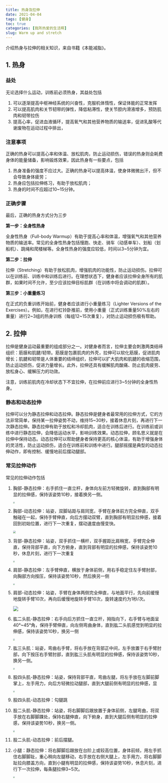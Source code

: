 ```yaml
---
title: 热身及拉伸
date: 2021-04-04
tags: [健身]
toc: true
categories: [我所热爱的生活啊]
slug: Warm up and stretch
---
```


介绍热身与拉伸的相关知识，来自书籍《本能减脂》。

<!--more-->

## 1. 热身

### 益处

无论选择什么运动，训练前必须热身，其益处包括

1. 可以逐渐提高中枢神经系统的兴奋性，克服机体惰性，保证体能的正常发挥
2. 可以提高肌肉和关节韧带的弹性，降低粘滞性，使关节腔内滑液增多，预防肌肉和韧带拉伤
3. 提高心率，促进血液循环，提高氧气和其他营养物质的输送率，促进乳酸等代谢废物在运动过程中排出，

### 注意事项

正确的热身可以提高心率和体温、放松肌肉，防止运动损伤，错误的热身则会耗费身体的能量储备，影响锻炼效果，因此热身有一些要点，包括

1. 热身准备的强度不应过大。正确的热身可以提高体温，使身体微微出汗，但不会导致身体疲劳；
2. 热身应包括拉伸练习，有助于放松肌肉；
3. 热身的时间不应超过10~15分钟。

### 正确步骤

最后，正确的热身方式分为三步

**第一步：全身性热身**

全身性热身（Full-body Warmup）有助于提高心率和体温，增强氧气和其他营养物质的输送率。常见的全身性热身包括慢跑、快走、骑车（动感单车）、划船（划船机）、跳绳和爬楼梯等。全身性热身的强度应较低，时间以3~5分钟为宜。

**第二步：拉伸**

拉伸（Stretching）有助于放松肌肉，增强肌肉的功能性，防止运动损伤。拉伸可以在训练前、训练中和训练后进行。在理想状态下，健身者应该拉伸全身所有的肌群，如果时间不允许，至少应该拉伸目标肌群（在训练中将会调动的肌群）。

**第三步：小重量练习**

在正式的负重训练开始前，健身者应该进行小重量练习（Lighter Versions of the Exercises）。例如，在进行杠铃卧推前，使用小重量（正式训练重量50%左右的重量）进行2~3组的热身训练（每组12~15次重复），对防止运动损伤极有帮助。

## 2. 拉伸

拉伸是健身运动最重要的组成部分之一。对健身者而言，拉伸主要会刺激两类结缔组织：筋膜和肌腱/韧带。筋膜是包裹肌肉的外壳，拉伸可以软化筋膜，促进肌肉增长；肌腱和韧带是人体重要的结缔组织，拉伸可以扩大肌肉和肌腱的收缩范围，防止运动损伤，促进力量增长。此外，拉伸还具有缓解肌肉酸痛、防止肌肉疲劳、放松身心、缓解压力的功效。

注意，训练前肌肉在冷却状态下不宜拉伸，在拉伸前应进行3~5分钟的全身性热身。

### 静态和动态拉伸

拉伸可以分为静态拉伸和动态拉伸。静态拉伸是健身者最常用的拉伸方式，它的方法非常简单，保持某一拉伸姿势不动，维持15~30秒，接着休息片刻，再进行下一次静态拉伸。静态拉伸有助于放松和冷却肌肉，适合在训练后进行。在训练前或训练中进行静态拉伸，会降低运动水平，影响训练效果。动态拉伸，顾名思义就是在拉伸中保持动态。动态拉伸可以帮助健身者保持更高的核心体温，有助于增强身体的灵活性，防止运动损伤，适合在训练前和训练中进行。腿部摇摆是典型的动态拉伸动作，即有控制、缓慢地前后摆动腿部。

### 常见拉伸动作

常见的拉伸动作包括

1. 胸部-静态拉伸：右手抓住一直立杆，身体向左前方轻微旋转，直到胸部有明显的拉伸感，保持该姿势10秒，接着换另一侧。

   <img src="https://res.weread.qq.com/wrepub/epub_908135_34" style="zoom: 33%;" />

2. 胸部-动态拉伸：站姿，双脚站距与肩同宽，手臂在身体前方完全伸直，双手触碰在一起，保持手臂伸直，向后方摆动双臂，直到胸部有明显拉伸感，接着回到初始位置，进行下一次重复，摆动速度由慢变快。

   <img src="https://res.weread.qq.com/wrepub/epub_908135_35" style="zoom:50%;" />

3. 背部-静态拉伸：站姿，双手抓住一横杆，双手握距比肩稍宽，手臂完全伸直，保持背部平直，向下方俯身，直到背部有明显的拉伸感，保持该姿势10秒，休息片刻，进行下一次重复

   <img src="https://res.weread.qq.com/wrepub/epub_908135_36" style="zoom: 33%;" />

4. 肩部-静态拉伸：左手臂伸直，横放于身体前侧，用右手稳定住左手臂肘部，向胸部方向按压，保持该姿势10秒，然后换另一侧

   <img src="https://res.weread.qq.com/wrepub/epub_908135_37" style="zoom: 33%;" />

5. 肩部-动态拉伸：站姿，手臂在身体两侧完全伸直，与地面平行，先向前缓慢地旋转手臂10次，再向后缓慢地旋转手臂10次，旋转速度约为1秒/次。

   ![](https://res.weread.qq.com/wrepub/epub_908135_38)

6. 肱二头肌-静态拉伸：右手向后方抓住一直立杆，拇指向下，右手臂与地面呈40°~45°角，保持手臂伸直，向左侧弯曲身体，直到肱二头肌感觉到明显的拉伸感，保持该姿势10秒，换另一侧

   <img src="https://res.weread.qq.com/wrepub/epub_908135_39" style="zoom:33%;" />

7. 肱三头肌：站姿，弯曲右手臂，将右手放在背部正中间，左手放置于右手臂肘部，向下按压右手臂肘部，直到肱三头肌有明显的拉伸感，保持该姿势10秒，换另一侧。

   <img src="https://res.weread.qq.com/wrepub/epub_908135_40" style="zoom: 33%;" />

8. 股四头肌-静态拉伸：站姿，保持背部平直，弯曲左腿，将左手放在左脚前脚掌上，左手用力，向后方轻微拉动腿部，直到大腿前侧有明显的拉伸感，显

   <img src="https://res.weread.qq.com/wrepub/epub_908135_41" style="zoom:33%;" />

9. 股四头肌-动态拉伸：勾腿跳

10. 股二头肌-静态拉伸：站姿，将右脚脚后跟放置于身体前侧，左腿弯曲，将双手放在右脚脚踝处，保持右腿伸直，向下俯身，直到大腿后侧有明显的拉伸感，保持该姿势10秒，换另一侧。

    <img src="https://res.weread.qq.com/wrepub/epub_908135_43" style="zoom: 33%;" />

11. 股二头肌-动态拉伸：前后摆腿。

12. 小腿：静态拉伸：将右脚脚后跟放在台阶上或较高位置，身体前倾，用左手抓住右脚脚趾，重心稍向左腿移动，右手放在右侧大腿上，左手用力，将右脚脚趾拉向膝盖方向，直到小腿有明显的拉伸感，保持该姿势10秒，休息片刻，进行下一次拉伸，每条腿拉伸3~5次。

    <img src="https://res.weread.qq.com/wrepub/epub_908135_45" style="zoom: 33%;" />





